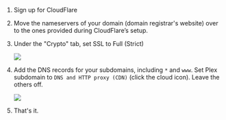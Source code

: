 
1. Sign up for CloudFlare

1. Move the nameservers of your domain (domain registrar's website) over to the ones provided during CloudFlare’s setup.

1. Under the "Crypto" tab, set SSL to Full (Strict)

   ![](https://i.imgur.com/ph1pNZx.png)

1. Add the DNS records for your subdomains, including `*` and `www`. Set Plex subdomain to `DNS and HTTP proxy (CDN)` (click the cloud icon). Leave the others off.

   ![](https://i.imgur.com/YHbDAcM.png)
   
1. That's it. 
